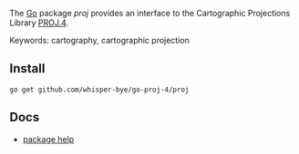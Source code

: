 The [Go](http://golang.org/) package _proj_ provides an interface to the Cartographic Projections Library [PROJ.4](http://trac.osgeo.org/proj/).

Keywords: cartography, cartographic projection

## Install

    go get github.com/whisper-bye/go-proj-4/proj

## Docs

 * [package help](http://godoc.org/github.com/pebbe/go-proj-4/proj)
